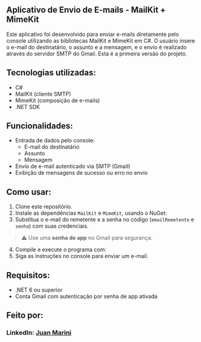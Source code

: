 ## Aplicativo de Envio de E-mails - MailKit + MimeKit

Este aplicativo foi desenvolvido para enviar e-mails diretamente pelo console utilizando as bibliotecas MailKit e MimeKit em C#. O usuário insere o e-mail do destinatário, o assunto e a mensagem, e o envio é realizado através do servidor SMTP do Gmail. Esta é a primeira versão do projeto.

## Tecnologias utilizadas:
* C#
* MailKit (cliente SMTP)
* MimeKit (composição de e-mails)
* .NET SDK

## Funcionalidades:
* Entrada de dados pelo console:
  - E-mail do destinatário
  - Assunto
  - Mensagem
* Envio de e-mail autenticado via SMTP (Gmail)
* Exibição de mensagens de sucesso ou erro no envio

## Como usar:
1. Clone este repositório.
2. Instale as dependências `MailKit` e `MimeKit`, usando o NuGet:
3. Substitua o e-mail do remetente e a senha no código (`emailRemetente` e `senha`) com suas credenciais.
> ⚠️ Use uma **senha de app** no Gmail para segurança.
4. Compile e execute o programa com:
5. Siga as instruções no console para enviar um e-mail.

## Requisitos:
* .NET 6 ou superior
* Conta Gmail com autenticação por senha de app ativada

## Feito por:
### LinkedIn: [Juan Marini](https://www.linkedin.com/in/juan-marini/)

